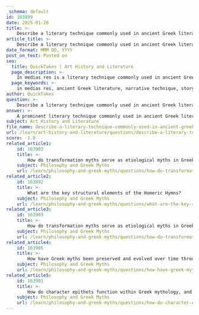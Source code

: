 ```yaml
---
_schema: default
id: 163899
date: 2025-01-28
title: >-
    Describe a literary technique commonly used in ancient Greek literature and its purpose.
article_title: >-
    Describe a literary technique commonly used in ancient Greek literature and its purpose.
date_format: MMM DD, YYYY
post_on_text: Posted on
seo:
  title: QuickTakes | Art History and Literature
  page_description: >-
    In medias res is a literary technique commonly used in ancient Greek literature, starting narratives in the midst of action to engage audiences, enhance storytelling, explore themes of fate, and develop characters.
  page_keywords: >-
    in medias res, ancient Greek literature, narrative technique, storytelling, Homer, Iliad, Odyssey, character development, thematic depth, engagement
author: QuickTakes
question: >-
    Describe a literary technique commonly used in ancient Greek literature and its purpose.
answer: >-
    A prominent literary technique commonly used in ancient Greek literature is **in medias res**, which translates to "in the midst of things." This technique involves starting a narrative in the middle of the action rather than at the beginning. \n\n### Purpose of In Medias Res\n\n1. **Engagement**: By beginning the story in the midst of action, the audience is immediately drawn into the narrative. This creates a sense of urgency and intrigue, compelling readers or listeners to continue to find out how the characters arrived at this point.\n\n2. **Dynamic Storytelling**: This technique allows for a more dynamic storytelling approach. It can lead to flashbacks or exposition that gradually reveals the backstory, enriching the narrative and providing depth to characters and events.\n\n3. **Thematic Depth**: Starting in the middle of the action can highlight themes of fate and destiny, which are prevalent in Greek literature. For instance, in Homer's "Iliad," the story begins with the conflict between Achilles and Agamemnon, immediately immersing the audience in the consequences of their actions without needing extensive background information.\n\n4. **Character Development**: This technique often allows for immediate character development, as the audience witnesses characters in critical moments of their journey. It can reveal their motivations, conflicts, and relationships right from the start.\n\n### Examples in Greek Literature\n\n- **Homer's "Iliad"**: The epic begins with the quarrel between Achilles and Agamemnon, thrusting the audience into the heart of the Trojan War.\n- **Homer's "Odyssey"**: The narrative starts with Odysseus already away from home, and the story unfolds through flashbacks and the recounting of his adventures.\n\nIn summary, the use of in medias res in ancient Greek literature serves to engage the audience, enhance storytelling dynamics, deepen thematic exploration, and facilitate character development, making it a powerful narrative technique in epic poetry and beyond.
subject: Art History and Literature
file_name: describe-a-literary-technique-commonly-used-in-ancient-greek-literature-and-its-purpose.md
url: /learn/art-history-and-literature/questions/describe-a-literary-technique-commonly-used-in-ancient-greek-literature-and-its-purpose
score: -1.0
related_article1:
    id: 163903
    title: >-
        How do transformation myths serve as etiological myths in Greek culture?
    subject: Philosophy and Greek Myths
    url: /learn/philosophy-and-greek-myths/questions/how-do-transformation-myths-serve-as-etiological-myths-in-greek-culture
related_article2:
    id: 163892
    title: >-
        What are the key structural elements of the Homeric Hymns?
    subject: Philosophy and Greek Myths
    url: /learn/philosophy-and-greek-myths/questions/what-are-the-key-structural-elements-of-the-homeric-hymns
related_article3:
    id: 163903
    title: >-
        How do transformation myths serve as etiological myths in Greek culture?
    subject: Philosophy and Greek Myths
    url: /learn/philosophy-and-greek-myths/questions/how-do-transformation-myths-serve-as-etiological-myths-in-greek-culture
related_article4:
    id: 163905
    title: >-
        How have Greek myths been preserved and evolved over time through storytelling traditions?
    subject: Philosophy and Greek Myths
    url: /learn/philosophy-and-greek-myths/questions/how-have-greek-myths-been-preserved-and-evolved-over-time-through-storytelling-traditions
related_article5:
    id: 163901
    title: >-
        How do character epithets function within Greek mythology, and why are they significant?
    subject: Philosophy and Greek Myths
    url: /learn/philosophy-and-greek-myths/questions/how-do-character-epithets-function-within-greek-mythology-and-why-are-they-significant
---
```


&nbsp;